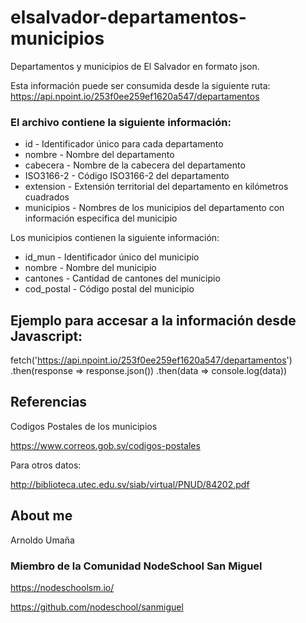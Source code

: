 # elsalvador-departamentos-municipios
Departamentos y municipios de El Salvador en formato json.

Esta información puede ser consumida desde la siguiente ruta:
https://api.npoint.io/253f0ee259ef1620a547/departamentos

### El archivo contiene la siguiente información:

* id - Identificador único para cada departamento
* nombre - Nombre del departamento
* cabecera - Nombre de la cabecera del departamento
* ISO3166-2 - Código  ISO3166-2 del departamento
* extension - Extensión territorial del departamento en kilómetros cuadrados
* municipios - Nombres de los municipios del departamento con información especifica del municipio

Los municipios contienen la siguiente información:

* id_mun - Identificador único del municipio
* nombre - Nombre del municipio
* cantones - Cantidad de cantones del municipio
* cod_postal - Código postal del municipio


## Ejemplo para accesar a la información desde Javascript:

fetch('https://api.npoint.io/253f0ee259ef1620a547/departamentos')
.then(response => response.json())
.then(data => console.log(data))

## Referencias

Codigos Postales de los municipios

https://www.correos.gob.sv/codigos-postales

Para otros datos:

http://biblioteca.utec.edu.sv/siab/virtual/PNUD/84202.pdf

## About me

Arnoldo Umaña

### Miembro de la Comunidad NodeSchool San Miguel

https://nodeschoolsm.io/

https://github.com/nodeschool/sanmiguel
